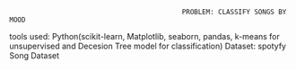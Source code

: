                                                PROBLEM: CLASSIFY SONGS BY MOOD
tools used: Python(scikit-learn, Matplotlib, seaborn, pandas, k-means for unsupervised and Decesion Tree model for classification)
Dataset: spotyfy Song Dataset 
